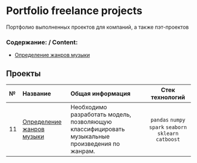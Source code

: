 # Portfolio freelance projects

Портфолио выполненных проектов для компаний, а также пэт-проектов

### Содержание: / Content:

   - [Определение жанров музыки](Music%20jenres)



## Проекты

|№| Название | Общая информация | Стек технологий |
|:---|:-------------------|:----------------------------------------------------------|:-----------:|
|11  |[Определение жанров музыки](Music%20jenres)|Необходимо разработать модель, позволяющую классифицировать музыкальные произведения по жанрам.|`pandas` `numpy`  `spark` `seaborn` `sklearn` `catboost` |
